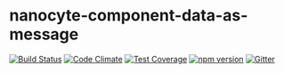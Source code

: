 # nanocyte-component-data-as-message

[![Build Status](https://travis-ci.org/octoblu/nanocyte-component-data-as-message.svg?branch=master)](https://travis-ci.org/octoblu/nanocyte-component-data-as-message)
[![Code Climate](https://codeclimate.com/github/octoblu/nanocyte-component-data-as-message/badges/gpa.svg)](https://codeclimate.com/github/octoblu/nanocyte-component-data-as-message)
[![Test Coverage](https://codeclimate.com/github/octoblu/nanocyte-component-data-as-message/badges/coverage.svg)](https://codeclimate.com/github/octoblu/nanocyte-component-data-as-message)
[![npm version](https://badge.fury.io/js/nanocyte-component-data-as-message.svg)](http://badge.fury.io/js/nanocyte-component-data-as-message)
[![Gitter](https://badges.gitter.im/octoblu/help.svg)](https://gitter.im/octoblu/help)
